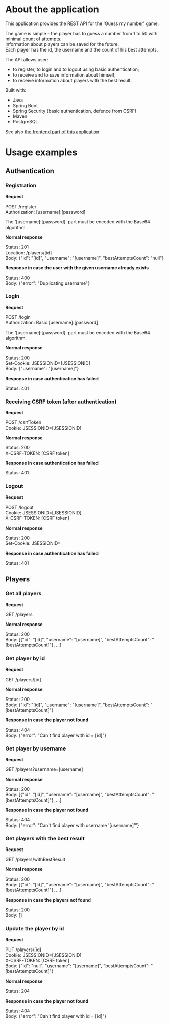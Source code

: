 <a name="readme-top"></a>

# About the application

This application provides the REST API for the 'Guess my number' game.
<p>
The game is simple - the player has to guess a number from 1 to 50 with minimal count of attempts.<br />
Information about players can be saved for the future.<br />
Each player has the id, the username and the count of his best attempts.<br />
  
The API allows user:
<ul>
<li>to register, to login and to logout using basic authentication;</li>
<li>to receive and to save information about himself;</li>
<li>to receive information about players with the best result.</li>
</ul>

Built with:
<ul>
  <li>Java</li>
  <li>Spring Boot</li>
  <li>Spring Security (basic authentication, defence from CSRF)</li>
  <li>Maven</li>
  <li>PostgreSQL</li>
</ul>

See also <a href="https://github.com/lukesukhanov/guess-number-game-web">the frontend part of this application</a>

# Usage examples
## Authentication
### Registration
<b>Request</b>
<p>
POST /register<br />
Authorization: [username]:[password]<br />
<p>
The '[username]:[password]' part must be encoded with the Base64 algorithm.
<p>  
<b>Normal response</b>
<p>
Status: 201<br />
Location: /players/[id]<br />
Body: {"id": "[id]", "username": "[username]", "bestAttemptsCount": "null"}
<p>
<b>Response in case the user with the given username already exists</b>
<p>
Status: 400<br />
Body: {"error": "Duplicating username"}

### Login
<b>Request</b>
<p>
POST /login<br />
Authorization: Basic [username]:[password]
<p>
The '[username]:[password]' part must be encoded with the Base64 algorithm.
<p>  
<b>Normal response</b>
<p>
Status: 200<br />
Set-Cookie: JSESSIONID=[JSESSIONID]<br />
Body: {"username": "[username]"}
<p>
<b>Response in case authentication has failed</b>
<p>
Status: 401

### Receiving CSRF token (after authentication)
<b>Request</b>
<p>
POST /csrfToken<br />
Cookie: JSESSIONID=[JSESSIONID]
<p>  
<b>Normal response</b>
<p>
Status: 200<br />
X-CSRF-TOKEN: [CSRF token]
<p>
<b>Response in case authentication has failed</b>
<p>
Status: 401
  
### Logout
<b>Request</b>
<p>
POST /logout<br />
Cookie: JSESSIONID=[JSESSIONID]<br />
X-CSRF-TOKEN: [CSRF token]
<p>  
<b>Normal response</b>
<p>
Status: 200<br />
Set-Cookie: JSESSIONID=<br />
<p>
<b>Response in case authentication has failed</b>
<p>
Status: 401
  
## Players

### Get all players
<b>Request</b>
<p>
GET /players<br />
<p>  
<b>Normal response</b>
<p>
Status: 200<br />
Body: [{"id": "[id]", "username": "[username]", "bestAttemptsCount": "[bestAttemptsCount]"}, ...]
  
### Get player by id
<b>Request</b>
<p>
GET /players/[id]<br />
<p>  
<b>Normal response</b>
<p>
Status: 200<br />
Body: {"id": "[id]", "username": "[username]", "bestAttemptsCount": "[bestAttemptsCount]"}
<p>  
<b>Response in case the player not found</b>
<p>
Status: 404<br />
Body: {"error": "Can't find player with id = [id]"}
  
### Get player by username
<b>Request</b>
<p>
GET /players?username=[username]<br />
<p>  
<b>Normal response</b>
<p>
Status: 200<br />
Body: [{"id": "[id]", "username": "[username]", "bestAttemptsCount": "[bestAttemptsCount]"}, ...]
<p>  
<b>Response in case the player not found</b>
<p>
Status: 404<br />
Body: {"error": "Can't find player with username '[username]'"}
  
### Get players with the best result
<b>Request</b>
<p>
GET /players/withBestResult<br />
<p>  
<b>Normal response</b>
<p>
Status: 200<br />
Body: [{"id": "[id]", "username": "[username]", "bestAttemptsCount": "[bestAttemptsCount]"}, ...]
<p>  
<b>Response in case the players not found</b>
<p>
Status: 200<br />
Body: []
  
### Update the player by id
<b>Request</b>
<p>
PUT /players/[id]<br />
Cookie: JSESSIONID=[JSESSIONID]<br />
X-CSRF-TOKEN: [CSRF token]<br />
Body: {"id": "null", "username": "[username]", "bestAttemptsCount": "[bestAttemptsCount]"}
<p>  
<b>Normal response</b>
<p>
Status: 204
<p>  
<b>Response in case the player not found</b>
<p>
Status: 404<br />
Body: {"error": "Can't find player with id = [id]"}
